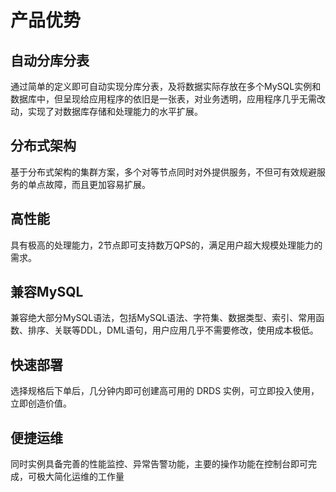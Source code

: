 # 产品优势

## 自动分库分表
通过简单的定义即可自动实现分库分表，及将数据实际存放在多个MySQL实例和数据库中，但呈现给应用程序的依旧是一张表，对业务透明，应用程序几乎无需改动，实现了对数据库存储和处理能力的水平扩展。

## 分布式架构
基于分布式架构的集群方案，多个对等节点同时对外提供服务，不但可有效规避服务的单点故障，而且更加容易扩展。

## 高性能
具有极高的处理能力，2节点即可支持数万QPS的，满足用户超大规模处理能力的需求。

## 兼容MySQL
兼容绝大部分MySQL语法，包括MySQL语法、字符集、数据类型、索引、常用函数、排序、关联等DDL，DML语句，用户应用几乎不需要修改，使用成本极低。

## 快速部署
选择规格后下单后，几分钟内即可创建高可用的 DRDS 实例，可立即投入使用，立即创造价值。

## 便捷运维
同时实例具备完善的性能监控、异常告警功能，主要的操作功能在控制台即可完成，可极大简化运维的工作量
